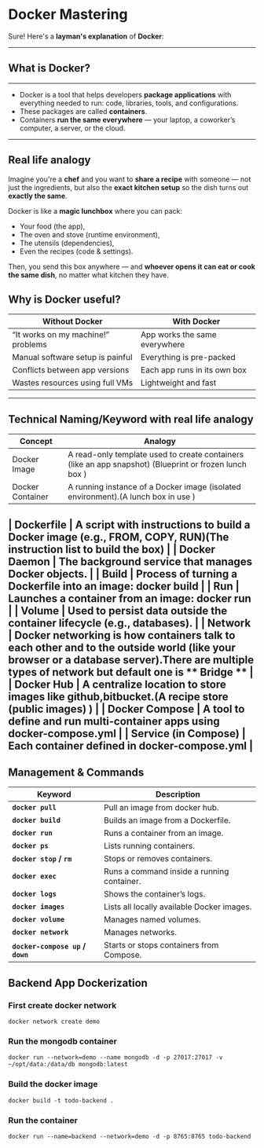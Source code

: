 # Docker Mastering

Sure! Here's a **layman's explanation** of **Docker**:

---

## What is Docker?

---
* Docker is a tool that helps developers **package applications** with everything needed to run: code, libraries, tools, and configurations.
* These packages are called **containers**.
* Containers **run the same everywhere** — your laptop, a coworker’s computer, a server, or the cloud.

---

## Real life analogy

Imagine you're a **chef** and you want to **share a recipe** with someone — not just the ingredients, but also the **exact kitchen setup** so the dish turns out **exactly the same**.

Docker is like a **magic lunchbox** where you can pack:

* Your food (the app),
* The oven and stove (runtime environment),
* The utensils (dependencies),
* Even the recipes (code & settings).

Then, you send this box anywhere — and **whoever opens it can eat or cook the same dish**, no matter what kitchen they have.

## Why is Docker useful?

| Without Docker                     | With Docker                   |
| ---------------------------------- | ----------------------------- |
| “It works on my machine!” problems | App works the same everywhere |
| Manual software setup is painful   | Everything is pre-packed      |
| Conflicts between app versions     | Each app runs in its own box  |
| Wastes resources using full VMs    | Lightweight and fast          |

---

## Technical Naming/Keyword with real life analogy

| Concept          | Analogy                               |
| ---------------- | ------------------------------------- |
| Docker Image     | A read-only template used to create containers (like an app snapshot) (Blueprint or frozen lunch box )        |
| Docker Container | A running instance of a Docker image (isolated environment).(A lunch box in use )         |

| Dockerfile       | A script with instructions to build a Docker image (e.g., FROM, COPY, RUN)(The instruction list to build the box) |
| Docker Daemon       | The background service that manages Docker objects. |
| Build       | Process of turning a Dockerfile into an image: docker build |
| Run       | Launches a container from an image: docker run |
| Volume       | Used to persist data outside the container lifecycle (e.g., databases). |
| Network       | Docker networking is how containers talk to each other and to the outside world (like your browser or a database server).There are multiple types of network but default one is ** Bridge ** |
| Docker Hub       | A centralize location to store images like github,bitbucket.(A recipe store (public images) )       |
| Docker Compose       | A tool to define and run multi-container apps using docker-compose.yml |
| Service (in Compose)      | Each container defined in docker-compose.yml |
---


## Management & Commands

| Keyword                          | Description                                |
| -------------------------------- | ------------------------------------------ |
| **`docker pull`**               | Pull an image from docker hub.         |
| **`docker build`**               | Builds an image from a Dockerfile.         |
| **`docker run`**                 | Runs a container from an image.            |
| **`docker ps`**                  | Lists running containers.                  |
| **`docker stop` / `rm`**         | Stops or removes containers.               |
| **`docker exec`**                | Runs a command inside a running container. |
| **`docker logs`**                | Shows the container’s logs.                |
| **`docker images`**              | Lists all locally available Docker images. |
| **`docker volume`**              | Manages named volumes.                     |
| **`docker network`**             | Manages networks.                          |
| **`docker-compose up` / `down`** | Starts or stops containers from Compose.   |


## Backend App Dockerization

### First create docker network
```
docker network create demo
```
### Run the mongodb container
```
docker run --network=demo --name mongodb -d -p 27017:27017 -v ~/opt/data:/data/db mongodb:latest
```
### Build the docker image
```
docker build -t todo-backend .
```

### Run the container
```
docker run --name=backend --network=demo -d -p 8765:8765 todo-backend
```

